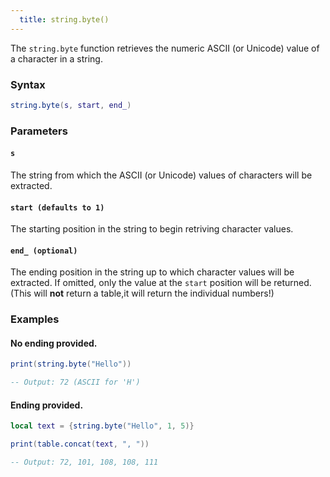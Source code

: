 ```yaml
---
  title: string.byte() 
---
```


The `string.byte` function retrieves the numeric ASCII (or Unicode) value of a character in a string.

### Syntax  
```lua
string.byte(s, start, end_)
```  

### Parameters  
#### `s`

The string from which the ASCII (or Unicode) values of characters will be extracted. 

#### `start (defaults to 1)` 

The starting position in the string to begin retriving character values.

#### `end_ (optional)`  
The ending position in the string up to which character values will be extracted. If omitted, only the value at the `start` position will be returned. (This will **not** return a table,it will return the individual numbers!)

### Examples

#### No ending provided.
```lua
print(string.byte("Hello")) 

-- Output: 72 (ASCII for 'H')
```

#### Ending provided.
```lua
local text = {string.byte("Hello", 1, 5)}

print(table.concat(text, ", ")) 

-- Output: 72, 101, 108, 108, 111
```
